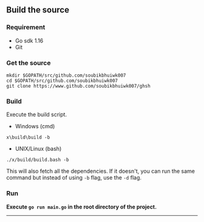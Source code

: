 ## Build the source

### Requirement

* Go sdk 1.16
* Git

### Get the source
```shell
mkdir $GOPATH/src/github.com/soubikbhuiwk007
cd $GOPATH/src/github.com/soubikbhuiwk007
git clone https://www.github.com/soubikbhuiwk007/ghsh
```

### Build

Execute the build script.

* Windows (cmd)
```batch
x\build\build -b
```

* UNIX/Linux (bash)

```shell
./x/build/build.bash -b
```

This will also fetch all the dependencies. If it doesn't, you can run the same command but instead of using `-b` flag, use the `-d` flag.

### Run

**Execute `go run main.go` in the root directory of the project.**

***